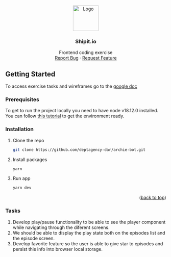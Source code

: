 <!-- Improved compatibility of back to top link: See: https://github.com/othneildrew/Best-README-Template/pull/73 -->

<a name="readme-top"></a>

<!--
*** Thanks for checking out the Best-README-Template. If you have a suggestion
*** that would make this better, please fork the repo and create a pull request
*** or simply open an issue with the tag "enhancement".
*** Don't forget to give the project a star!
*** Thanks again! Now go create something AMAZING! :D
-->

<!-- PROJECT LOGO -->
<br />
<div align="center">
  <a href="https://github.com/deptagency-dar/shipit.io">
    <img src="https://i.scdn.co/image/ab6765630000f68df3575988ed0e0980b7b94592" alt="Logo" width="80" height="80">
  </a>

<h3 align="center">Shipit.io</h3>

  <p align="center">
    Frontend coding exercise
    <br />
    <a href="https://github.com/deptagency-dar/shipit.io/issues">Report Bug</a>
    ·
    <a href="https://github.com/deptagency-dar/shipit.io/issues">Request Feature</a>
  </p>
</div>

<!-- GETTING STARTED -->

## Getting Started

To access exercise tasks and wireframes go to the [google doc](https://docs.google.com/document/d/1CjUiOvz0aEVYp1MXMSRuEoWmyxG4U9Sk/edit#heading=h.wkrpakjlf89a)

### Prerequisites

To get to run the project locally you need to have node v18.12.0 installed. You can follow [this tutorial](https://itsromiljain.medium.com/the-best-way-to-install-node-js-npm-and-yarn-on-mac-osx-4d8a8544987a) to get the environment ready.

### Installation

1. Clone the repo
   ```sh
   git clone https://github.com/deptagency-dar/archie-bot.git
   ```
2. Install packages
   ```sh
   yarn
   ```
3. Run app
   ```js
   yarn dev
   ```

<p align="right">(<a href="#readme-top">back to top</a>)</p>

### Tasks

1. Develop play/pause functionality to be able to see the player component while navigating through the diferent screens.
2. We should be able to display the play state both on the episodes list and the episode screen.
3. Develop favorite feature so the user is able to give star to episodes and persist this info into browser local storage.

<!-- MARKDOWN LINKS & IMAGES -->
<!-- https://www.markdownguide.org/basic-syntax/#reference-style-links -->
